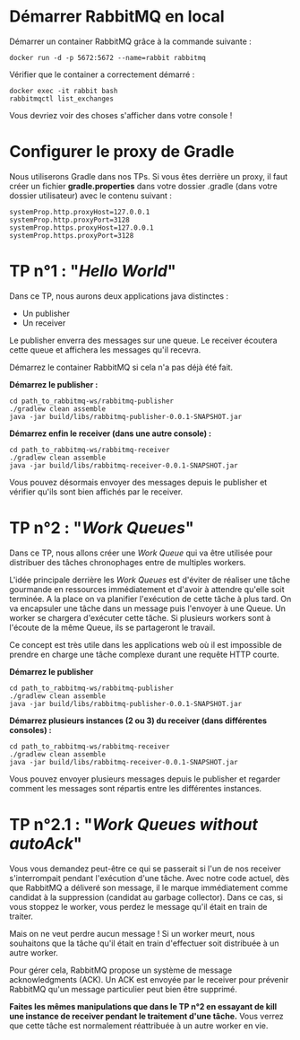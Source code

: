 # Démarrer RabbitMQ en local

Démarrer un container RabbitMQ grâce à la commande suivante :

```
docker run -d -p 5672:5672 --name=rabbit rabbitmq
```

Vérifier que le container a correctement démarré :

```
docker exec -it rabbit bash
rabbitmqctl list_exchanges
```

Vous devriez voir des choses s'afficher dans votre console !

# Configurer le proxy de Gradle

Nous utiliserons Gradle dans nos TPs. Si vous êtes derrière un proxy, il faut créer un fichier **gradle.properties** dans votre dossier .gradle (dans votre dossier utilisateur) avec le contenu suivant : 

```
systemProp.http.proxyHost=127.0.0.1
systemProp.http.proxyPort=3128
systemProp.https.proxyHost=127.0.0.1
systemProp.https.proxyPort=3128
```

# TP n°1 : "_Hello World_"

Dans ce TP, nous aurons deux applications java distinctes :

- Un publisher
- Un receiver

Le publisher enverra des messages sur une queue.
Le receiver écoutera cette queue et affichera les messages qu'il recevra.

Démarrez le container RabbitMQ si cela n'a pas déjà été fait.

**Démarrez le publisher :**
```
cd path_to_rabbitmq-ws/rabbitmq-publisher
./gradlew clean assemble
java -jar build/libs/rabbitmq-publisher-0.0.1-SNAPSHOT.jar
```

**Démarrez enfin le receiver (dans une autre console) :**
```
cd path_to_rabbitmq-ws/rabbitmq-receiver
./gradlew clean assemble
java -jar build/libs/rabbitmq-receiver-0.0.1-SNAPSHOT.jar
```

Vous pouvez désormais envoyer des messages depuis le publisher et vérifier qu'ils sont bien affichés par le receiver.

# TP n°2 : "_Work Queues_"

Dans ce TP, nous allons créer une _Work Queue_ qui va être utilisée pour distribuer des tâches chronophages entre de multiples workers.

L'idée principale derrière les _Work Queues_ est d'éviter de réaliser une tâche gourmande en ressources immédiatement et d'avoir à attendre qu'elle soit terminée. A la place on va planifier l'exécution de cette tâche à plus tard. On va encapsuler une tâche dans un message puis l'envoyer à une Queue. Un worker se chargera d'exécuter cette tâche. Si plusieurs workers sont à l'écoute de la même Queue, ils se partageront le travail.

Ce concept est très utile dans les applications web où il est impossible de prendre en charge une tâche complexe durant une requête HTTP courte.

**Démarrez le publisher**

```
cd path_to_rabbitmq-ws/rabbitmq-publisher
./gradlew clean assemble
java -jar build/libs/rabbitmq-publisher-0.0.1-SNAPSHOT.jar
```

**Démarrez plusieurs instances (2 ou 3) du receiver (dans différentes consoles) :**
```
cd path_to_rabbitmq-ws/rabbitmq-receiver
./gradlew clean assemble
java -jar build/libs/rabbitmq-receiver-0.0.1-SNAPSHOT.jar
```

Vous pouvez envoyer plusieurs messages depuis le publisher et regarder comment les messages sont répartis entre les différentes instances.


# TP n°2.1 : "_Work Queues without autoAck_"

Vous vous demandez peut-être ce qui se passerait si l'un de nos receiver s'interrompait pendant l'exécution d'une tâche. Avec notre code actuel, dès que RabbitMQ a déliveré son message, il le marque immédiatement comme candidat à la suppression (candidat au garbage collector). Dans ce cas, si vous stoppez le worker, vous perdez le message qu'il était en train de traiter.

Mais on ne veut perdre aucun message ! Si un worker meurt, nous souhaitons que la tâche qu'il était en train d'effectuer soit distribuée à un autre worker.

Pour gérer cela, RabbitMQ propose un système de message acknowledgments (ACK). Un ACK est envoyée par le receiver pour prévenir RabbitMQ qu'un message particulier peut bien être supprimé.

**Faites les mêmes manipulations que dans le TP n°2 en essayant de kill une instance de receiver pendant le traitement d'une tâche.** Vous verrez que cette tâche est normalement réattribuée à un autre worker en vie.

